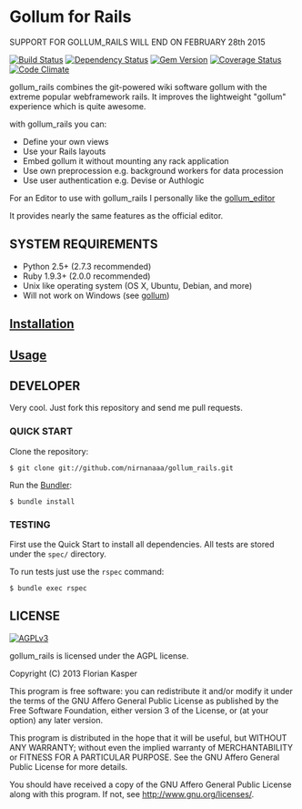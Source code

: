 Gollum for Rails
================
SUPPORT FOR GOLLUM_RAILS WILL END ON FEBRUARY 28th 2015


[![Build Status](https://travis-ci.org/nirnanaaa/gollum_rails.png?branch=master)](https://travis-ci.org/nirnanaaa/gollum_rails)
[![Dependency Status](https://gemnasium.com/nirnanaaa/gollum_rails.png)](https://gemnasium.com/nirnanaaa/gollum_rails)
[![Gem Version](https://badge.fury.io/rb/gollum_rails.png)](http://badge.fury.io/rb/gollum_rails)
[![Coverage Status](https://coveralls.io/repos/nirnanaaa/gollum_rails/badge.png?branch=master)](https://coveralls.io/r/nirnanaaa/gollum_rails)
[![Code Climate](https://codeclimate.com/github/nirnanaaa/gollum_rails.png)](https://codeclimate.com/github/nirnanaaa/gollum_rails)

gollum_rails combines the git-powered wiki software gollum with the extreme popular webframework rails.
It improves the lightweight "gollum" experience which is quite awesome.

with gollum_rails you can:

* Define your own views
* Use your Rails layouts
* Embed gollum it without mounting any rack application
* Use own preprocession e.g. background workers for data procession
* Use user authentication e.g. Devise or Authlogic

For an Editor to use with gollum_rails I personally like the [gollum_editor](https://github.com/samknight/gollum_editor)

It provides nearly the same features as the official editor.

## SYSTEM REQUIREMENTS
- Python 2.5+ (2.7.3 recommended)
- Ruby 1.9.3+ (2.0.0 recommended)
- Unix like operating system (OS X, Ubuntu, Debian, and more)
- Will not work on Windows (see [gollum](https://github.com/github/gollum/blob/master/README.md#system-requirements))

## [Installation](https://github.com/nirnanaaa/gollum_rails/wiki/Installation)

## [Usage](https://github.com/nirnanaaa/gollum_rails/wiki/Usage)



## DEVELOPER

Very cool. Just fork this repository and send me pull requests.

### QUICK START

Clone the repository:

    $ git clone git://github.com/nirnanaaa/gollum_rails.git

Run the [Bundler](http://gembundler.com/):

    $ bundle install


### TESTING

First use the Quick Start to install all dependencies.
All tests are stored under the `spec/` directory.

To run tests just use the `rspec` command:

    $ bundle exec rspec

## LICENSE

[![AGPLv3](http://www.gnu.org/graphics/agplv3-155x51.png)](http://www.gnu.org/licenses/agpl-3.0.en.html)

gollum_rails is licensed under the AGPL license.

Copyright (C) 2013  Florian Kasper

This program is free software: you can redistribute it and/or modify
it under the terms of the GNU Affero General Public License as published by
the Free Software Foundation, either version 3 of the License, or
(at your option) any later version.

This program is distributed in the hope that it will be useful,
but WITHOUT ANY WARRANTY; without even the implied warranty of
MERCHANTABILITY or FITNESS FOR A PARTICULAR PURPOSE.  See the
GNU Affero General Public License for more details.

You should have received a copy of the GNU Affero General Public License
along with this program.  If not, see <http://www.gnu.org/licenses/>.
